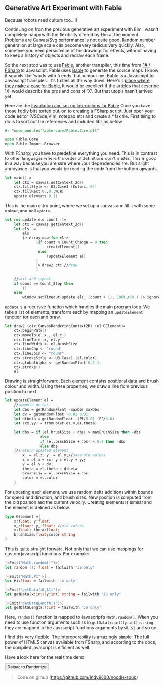 ## **Generative Art Experiment with Fable**

Because robots need culture too.. II

Continuing on from the previous generative art experiment with Elm I wasn't completely happy with the flexibility offered by Elm at the moment. Problems are Canvas/Svg performance is not quite good, Random number generation at large scale can become very tedious very quickly. Also, sometime you need persistence of the drawings for effects, without having to keep a history of objects and redraw each frame. 

So the next stop was to use [Fable](http://fsprojects.github.io/Fable), another transpiler, this time from [F# / FSharp](http://fsharp.org/) to Javascript. Fable uses [Bable](https://babeljs.io/) to generate the source maps. I know it sounds like 'words with friends' but humour me. Bable is a Javascript to Javascript transpiler.. it's turtles all the way down. Here's a [place where they make a case for Bable](http://codemix.com/blog/why-babel-matters), It would be excellent if the articles that describe 'X' would describe the pros and cons of 'X'. But that utopia hasn't arrived yet.

Here are the [installation and set up instructions for Fable](http://fsprojects.github.io/Fable/docs/compiling.html) Once you have those fiddly bits sorted out, on to creating a FSharp script. Just open your code editor (VSCode,Vim, notepad etc) and create a *.fsx file. First thing to do is to sort out the references and included libs as below

```fsharp
#r "node_modules/fable-core/Fable.Core.dll"

open Fable.Core
open Fable.Import.Browser
```

With FSharp, you have to predefine everything you need. This is in contrast to other languages where the order of definitions don't matter. This is good in a way because you are sure where your dependencies are. But slight annoyance is that you would be reading the code from the bottom upwards.

```fsharp
let main() =
    let ctx = canvas.getContext_2d()
    ctx.fillStyle <- U3.Case1 (Colors.[0])
    ctx.fillRect(0.,0.,W,H)
    update elements 0 () 
```
This is the main entry point, where we set up a canvas and fill it with some colour, and call `update`.

```fsharp
let rec update els count ()=
    let ctx = canvas.getContext_2d()
    let els_ = 
	    els 
	    |> Array.map(fun el->
              (if count % Count_Change = 0 then
	               createElement()
               else
	               (updateElement el)
              )   
              |> draw2 ctx //draw
              )
        
    //wait and repeat
    if count >= Count_Stop then 
	    ()
    else
        window.setTimeout(update els_ (count + 1), 1000./60.) |> ignore

```

`update` is a recursive function which handles the main program loop.
We take a list of elements, transform each by mapping an `updateElement` function for each and draw.

```fsharp
let draw2 (ctx:CanvasRenderingContext2D) (el:GElement)=
    ctx.beginPath()
    ctx.moveTo(el.x_, el.y_)
    ctx.lineTo(el.x, el.y)
    ctx.lineWidth <- el.brushSize
    ctx.lineCap <- "round" 
    ctx.lineJoin <- "round"
    ctx.strokeStyle <- U3.Case1 (el.color)
    ctx.globalAlpha <- getRandomFloat 0.5 1.
    ctx.stroke()
    el
```

Drawing is straightforward. Each element contains positional data and brush colour and width. Using these properties, we draw a line from previous position to next.

```fsharp
let updateElement el = 
    //compute deltas
    let dbs = getRandomFloat -maxDbs maxDbs
    let dv = getRandomFloat -0.01 0.01
    let dtheta = getRandomFloat -(PI/8.0) (PI/8.0)
    let (xx,yy) = fromPolar(el.v,el.theta)
        
    let dbs = if (el.brushSize + dbs) > maxBrushSize then -dbs 
                else 
                if (el.brushSize + dbs) < 0.0 then -dbs 
                else dbs
    {//return updated element
        x_ = el.x; y_ = el.y;//save old values
        x = el.x + xx; y = el.y + yy;
        v = el.v + dv; 
        theta = el.theta + dtheta
        brushSize = el.brushSize + dbs
        color = el.color
    }

```

For updating each element, we use random delta additions within bounds for speed and direction, and brush sizes. New position is computed from the old position and the current velocity. Creating elements is similar and the element is defined as below.

```fsharp
type GElement ={
    x:float; y:float;
    x_:float; y_:float; //old values
    v:float; theta:float;
    brushSize:float;color:string
}
```

This is quite straight forward. Not only that we can use mappings for custom javascript functions. For example:

```fsharp
[<Emit("Math.random()")>]
let random (): float = failwith "JS only"

[<Emit("Math.PI")>]
let PI:float = failwith "JS only"

[<Emit("getData($0,$1)")>]
let getData(x:int)(y:int):string = failwith "JS only"

[<Emit("getDataLength()")>]
let getDataLength():int = failwith "JS only"
```

Here, `random()` function is mapped to Javascript's `Math.random()`. When you need to use function arguments such as in `getData(x:int)(y:int):string`
they are mapped to the Javascript functions arguments by `$0`, `$1` and so on.

I find this very flexible. The interoperability is amazingly simple. The full power of HTML5 canvas available from FSharp, and according to the docs, the compiled javascript is efficient as well. 

Have a look here for the real time demo


<div><canvas align="center" id="canvas" width="640" height="480"></canvas><div style="font-size:10px"></div><script src="../scripts/gen-art-fable/color-palettes.js"></script><script src="../scripts/gen-art-fable/core.min.js"></script><script src="../scripts/gen-art-fable/require.js"></script><script>requirejs.config({baseUrl:"../scripts/gen-art-fable",paths:{"fable-core":"fable-core.min"}}),requirejs(["gen-art"]);</script><button onclick="location.reload()">Reload to Randomize</button></div>




>Code on github (https://github.com/Indy9000/noodle-soup)